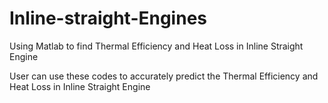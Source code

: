 # Inline-straight-Engines
Using Matlab to find Thermal Efficiency and Heat Loss in Inline Straight Engine 

User can use these codes to accurately predict the Thermal Efficiency and Heat Loss in Inline Straight Engine
